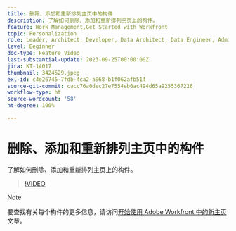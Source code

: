 ```yaml
---
title: 删除、添加和重新排列主页中的构件
description: 了解如何删除、添加和重新排列主页上的构件。
feature: Work Management,Get Started with Workfront
topic: Personalization
role: Leader, Architect, Developer, Data Architect, Data Engineer, Admin, User
level: Beginner
doc-type: Feature Video
last-substantial-update: 2023-09-25T00:00:00Z
jira: KT-14017
thumbnail: 3424529.jpeg
exl-id: c4e26745-7fdb-4ca2-a968-b1f062afb514
source-git-commit: cacc76a0dec27e7554eb0ac494d65a9255367226
workflow-type: ht
source-wordcount: '58'
ht-degree: 100%

---
```


# 删除、添加和重新排列主页中的构件

了解如何删除、添加和重新排列主页上的构件。

>[!VIDEO](https://video.tv.adobe.com/v/3424529/?quality=12&learn=on)


>[!NOTE]
>
> 要查找有关每个构件的更多信息，请访问[开始使用 Adobe Workfront 中的新主页](https://experienceleague.adobe.com/docs/workfront/using/basics/home/new-home/get-started-with-new-home.html?lang=zh-Hans)文章。

